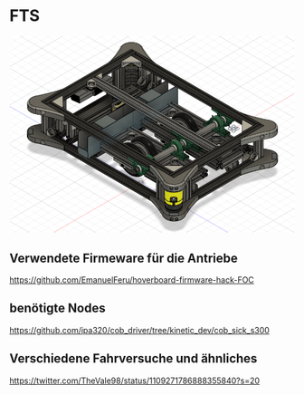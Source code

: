 # FTS

![alt text](Docs/Pictures/FTS_Fusion.png "FTS in Fusion 360")

## Verwendete Firmeware für die Antriebe 

https://github.com/EmanuelFeru/hoverboard-firmware-hack-FOC

## benötigte Nodes

https://github.com/ipa320/cob_driver/tree/kinetic_dev/cob_sick_s300


## Verschiedene Fahrversuche und ähnliches

https://twitter.com/TheVale98/status/1109271786888355840?s=20



